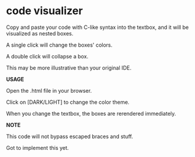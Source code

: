 # code visualizer

Copy and paste your code with C-like syntax into the textbox, and it will be visualized as nested boxes.

A single click will change the boxes' colors.

A double click will collapse a box.

This may be more illustrative than your original IDE.

**USAGE**

Open the .html file in your browser.

Click on [DARK/LIGHT] to change the color theme.

When you change the textbox, the boxes are rerendered immediately.

**NOTE**

This code will not bypass escaped braces and stuff. 

Got to implement this yet.


